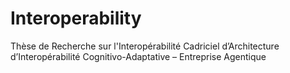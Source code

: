 # Interoperability
Thèse de Recherche sur l'Interopérabilité Cadriciel d’Architecture d’Interopérabilité  Cognitivo-Adaptative – Entreprise Agentique
